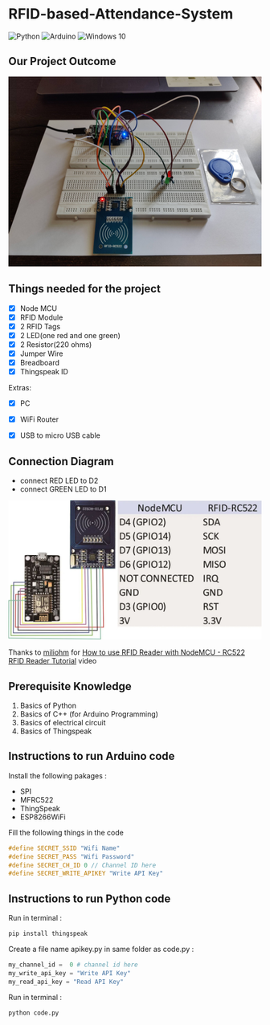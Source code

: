 ﻿# RFID-based-Attendance-System

<img alt="Python" src="https://img.shields.io/badge/python-%2314354C.svg?style=for-the-badge&logo=python&logoColor=white"/>
<img alt="Arduino" src="https://img.shields.io/badge/-Arduino-00979D?style=for-the-badge&logo=Arduino&logoColor=white"/>
<img alt="Windows 10" src="https://img.shields.io/badge/Windows-0078D6?style=for-the-badge&logo=windows&logoColor=white" />

## Our Project Outcome

<img alt="CompleteProject" src="CompleteProject.jpg"/>


## Things needed for the project

- [x] Node MCU
- [x] RFID Module
- [x] 2 RFID Tags
- [x] 2 LED(one red and one green)
- [x] 2 Resistor(220 ohms)
- [x] Jumper Wire
- [x] Breadboard
- [x] Thingspeak ID

Extras:
- [x] PC
- [x] WiFi Router
- [x] USB to micro USB cable


## Connection Diagram

- connect RED LED to D2
- connect GREEN LED to D1

![RFIDtoNodeMCU](rfidtonmcu.JPG)

Thanks to [miliohm](https://www.youtube.com/channel/UCmpic0ZzBNzD1W0dTBqfQLQ) for [How to use RFID Reader with NodeMCU - RC522 RFID Reader Tutorial](https://www.youtube.com/watch?v=SQIGilMagm0) video 


## Prerequisite Knowledge

1. Basics of Python 
2. Basics of C++ (for Arduino Programming)
3. Basics of electrical circuit 
4. Basics of Thingspeak


## Instructions to run Arduino code

Install the following pakages :
- SPI
- MFRC522
- ThingSpeak
- ESP8266WiFi

Fill the following things in the code
```cpp
#define SECRET_SSID "Wifi Name"
#define SECRET_PASS "Wifi Password"
#define SECRET_CH_ID 0 // Channel ID here
#define SECRET_WRITE_APIKEY "Write API Key"
```


## Instructions to run Python code

Run in terminal :
```zsh
pip install thingspeak
```

Create a file name apikey.py in same folder as code.py :
```python
my_channel_id =  0 # channel id here 
my_write_api_key = "Write API Key"
my_read_api_key = "Read API Key"
```

Run in terminal :
```zsh
python code.py
```